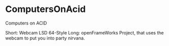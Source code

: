 ComputersOnAcid
===============

Computers on ACID

Short: Webcam LSD 64-Style
Long: openFrameWorks Project, that uses the webcam to put you into party nirvana.
